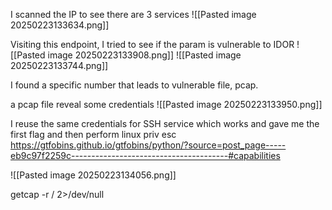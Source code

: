 I scanned the IP to see there are 3 services
![[Pasted image 20250223133634.png]]

Visiting this endpoint, I tried to see if the param is vulnerable to IDOR
![[Pasted image 20250223133908.png]]
![[Pasted image 20250223133744.png]]

I found a specific number that leads to vulnerable file, pcap.

a pcap file reveal some credentials
![[Pasted image 20250223133950.png]]

I reuse the same credentials for SSH service which works and gave me the first flag
and then perform linux priv esc https://gtfobins.github.io/gtfobins/python/?source=post_page-----eb9c97f2259c---------------------------------------#capabilities

![[Pasted image 20250223134056.png]]

getcap -r / 2>/dev/null
